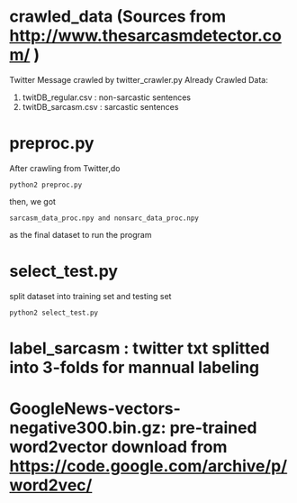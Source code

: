 # crawled_data (Sources from  http://www.thesarcasmdetector.com/ )
  Twitter Message crawled by twitter_crawler.py
  Already Crawled Data:
  1. twitDB_regular.csv : non-sarcastic sentences
  2. twitDB_sarcasm.csv : sarcastic sentences

# preproc.py
  After crawling from Twitter,do
  ```
  python2 preproc.py
  ```
  then, we got
  ```
  sarcasm_data_proc.npy and nonsarc_data_proc.npy
  ```
  as the final dataset to run the program

# select_test.py
  split dataset into training  set and testing set
  ```
  python2 select_test.py
  ```

# label_sarcasm : twitter txt splitted into 3-folds for mannual labeling  

# GoogleNews-vectors-negative300.bin.gz: pre-trained word2vector download from https://code.google.com/archive/p/word2vec/
